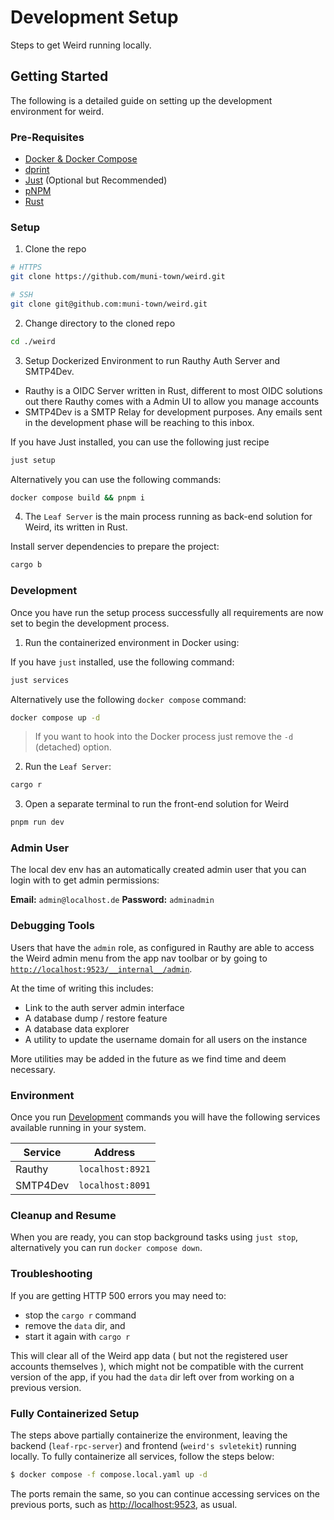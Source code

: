 # Development Setup

Steps to get Weird running locally.

## Getting Started

The following is a detailed guide on setting up the development environment for weird.

### Pre-Requisites

- [Docker & Docker Compose](https://docs.docker.com/engine/install/)
- [dprint](https://dprint.dev/install/)
- [Just](https://github.com/casey/just) (Optional but Recommended)
- [pNPM](https://pnpm.io/installation)
- [Rust](https://rustup.rs)

### Setup

1. Clone the repo

```bash
# HTTPS
git clone https://github.com/muni-town/weird.git
```

```bash
# SSH
git clone git@github.com:muni-town/weird.git
```

2. Change directory to the cloned repo

```bash
cd ./weird
```

3. Setup Dockerized Environment to run Rauthy Auth Server and SMTP4Dev.

- Rauthy is a OIDC Server written in Rust, different to most OIDC solutions out there Rauthy comes with a Admin UI to allow you manage accounts
- SMTP4Dev is a SMTP Relay for development purposes. Any emails sent in the development phase will be reaching to this inbox.

If you have Just installed, you can use the following just recipe

```bash
just setup
```

Alternatively you can use the following commands:

```bash
docker compose build && pnpm i
```

4. The `Leaf Server` is the main process running as back-end solution for Weird, its written in Rust.

Install server dependencies to prepare the project:

```bash
cargo b
```

### Development

Once you have run the setup process successfully all requirements are now set to begin the development process.

1. Run the containerized environment in Docker using:

If you have `just` installed, use the following command:

```bash
just services
```

Alternatively use the following `docker compose` command:

```bash
docker compose up -d
```

> If you want to hook into the Docker process just remove the `-d` (detached) option.

2. Run the `Leaf Server`:

```bash
cargo r
```

3. Open a separate terminal to run the front-end solution for Weird

```bash
pnpm run dev
```

### Admin User

The local dev env has an automatically created admin user that you can login with to get admin permissions:

**Email:** `admin@localhost.de`
**Password:** `adminadmin`

### Debugging Tools

Users that have the `admin` role, as configured in Rauthy are able to access the Weird admin menu
from the app nav toolbar or by going to
[`http://localhost:9523/__internal__/admin`](http://localhost:9523/__internal__/admin).

At the time of writing this includes:

- Link to the auth server admin interface
- A database dump / restore feature
- A database data explorer
- A utility to update the username domain for all users on the instance

More utilities may be added in the future as we find time and deem necessary.

### Environment

Once you run [Development](#development) commands you will have the following services available running in your system.

| Service  | Address          |
| -------- | ---------------- |
| Rauthy   | `localhost:8921` |
| SMTP4Dev | `localhost:8091` |

### Cleanup and Resume

When you are ready, you can stop background tasks using `just stop`, alternatively you can run `docker compose down`.

### Troubleshooting

If you are getting HTTP 500 errors you may need to:

- stop the `cargo r` command
- remove the `data` dir, and
- start it again with `cargo r`

This will clear all of the Weird app data ( but not the registered user accounts themselves ), which might not be compatible with the current version of the app, if you had the `data` dir left over from working on a previous version.

### Fully Containerized Setup

The steps above partially containerize the environment, leaving the backend (`leaf-rpc-server`) and frontend (`weird's svletekit`) running locally.
To fully containerize all services, follow the steps below:

```bash
$ docker compose -f compose.local.yaml up -d
```

The ports remain the same, so you can continue accessing services on the previous ports, such as <http://localhost:9523>, as usual.
